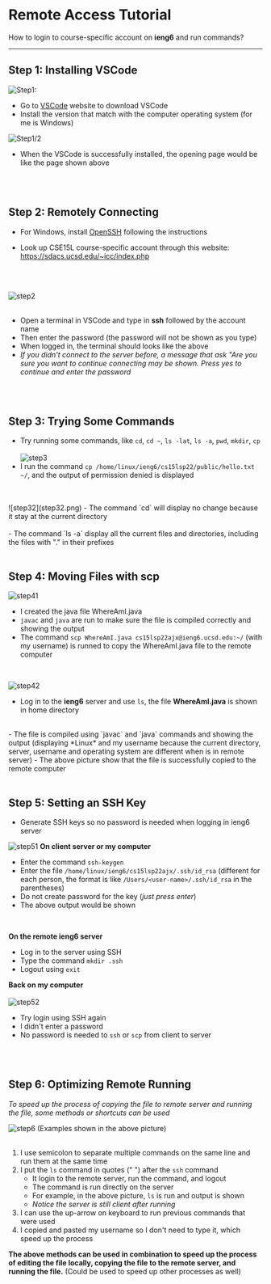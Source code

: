 # Remote Access Tutorial
How to login to course-specific account on **ieng6**  and run commands?

---

## Step 1: Installing VSCode
![Step1:](step1.png)
- Go to [VSCode](https://code.visualstudio.com/) website to download VSCode
- Install the version that match with the computer operating system (for me is Windows)

![Step1/2](part2.png)
- When the VSCode is successfully installed, the opening page would be like the page shown above
<br/>
<br/>

## Step 2: Remotely Connecting

- For Windows, install [OpenSSH](https://docs.microsoft.com/en-us/windows-server/administration/openssh/openssh_install_firstuse) following the instructions

- Look up CSE15L course-specific account through this website:
https://sdacs.ucsd.edu/~icc/index.php
<br/>
<br/>

![step2](step2.png)
<br/>
<br/>

- Open a terminal in VSCode and type in **ssh** followed by the account name
- Then enter the password (the password will not be shown as you type)
- When logged in, the terminal should looks like the above
- *If you didn't connect to the server before, a message that ask "Are you sure you want to continue connecting may be shown. Press yes to continue and enter the password*
<br/>
<br/>

## Step 3: Trying Some Commands
- Try running some commands, like `cd`, `cd ~`, `ls -lat`, `ls -a`, `pwd`, `mkdir`, `cp`<br/><br/>
![step3](step3.png)
- I run the command `cp /home/linux/ieng6/cs15lsp22/public/hello.txt ~/`, and the output of permission denied is displayed
<br/>
<br/>![step32](step32.png)
- The command `cd` will display no change because it stay at the current directory<br/>
<br/>
- The command `ls -a` display all the current files and directories, including the files with "." in their prefixes
<br/>
<br/>

## Step 4: Moving Files with **scp**
![step41](step4.png)
- I created the java file WhereAmI.java
- `javac` and `java` are run to make sure the file is compiled correctly and showing the output
- The command `scp WhereAmI.java cs15lsp22ajx@ieng6.ucsd.edu:~/` (with my username) is runned to copy the WhereAmI.java file to the remote computer <br/>
<br/>

![step42](step42.png)
- Log in to the **ieng6** server and use `ls`, the file **WhereAmI.java** is shown in home directory <br/>
<br/>
- The file is compiled using `javac` and `java` commands and showing the output (displaying *Linux* and my username because the current directory, server, username and operating system are different when is in remote server)
- The above picture show that the file is successfully copied to the remote computer
<br/>
<br/>

## Step 5: Setting an SSH Key

- Generate SSH keys so no password is needed when logging in ieng6 server

![step51](step51.png)
**On client server or my computer**
- Enter the command `ssh-keygen` 
- Enter the file `/home/linux/ieng6/cs15lsp22ajx/.ssh/id_rsa` (different for each person, the format is like `/Users/<user-name>/.ssh/id_rsa` in the parentheses)
- Do not create password for the key (*just press enter*)
- The above output would be shown <br/>
<br/>

**On the remote ieng6 server**
- Log in to the server using SSH
- Type the command `mkdir .ssh`
- Logout using `exit`

**Back on my computer** <br/>
<br/>
![step52](step52.png)
- Try login using SSH again
- I didn't enter a password
- No password is needed to `ssh` or `scp` from client to server
<br/>
<br/>

## Step 6: Optimizing Remote Running

*To speed up the process of copying the file to remote server and running the file, some methods or shortcuts can be used*

![step6](step6.png)
(Examples shown in the above picture)<br/>
<br/>

1. I use semicolon to separate multiple commands on the same line and run them at the same time<br/>
2. I put the `ls` command in quotes (" ") after the `ssh` command
    - It login to the remote server, run the command, and logout
    - The command is run directly on the server
    - For example, in the above picture, `ls` is run and output is shown
    - *Notice the server is still client after running*
3. I can use the up-arrow on keyboard to run previous commands that were used
4. I copied and pasted my username so I don't need to type it, which speed up the process

**The above methods can be used in combination to speed up the process of editing the file locally, copying the file to the remote server, and running the file.**
(Could be used to speed up other processes as well)
